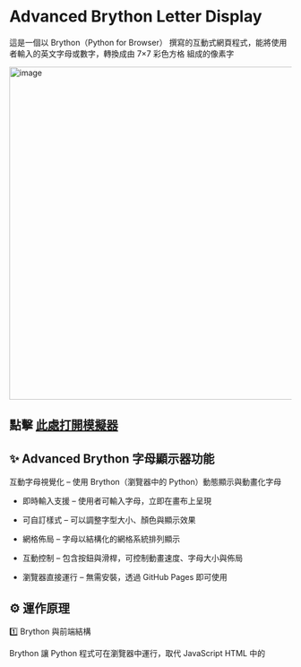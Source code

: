 # Advanced Brython Letter Display

這是一個以 Brython（Python for Browser） 撰寫的互動式網頁程式，能將使用者輸入的英文字母或數字，轉換成由 7×7 彩色方格 組成的像素字

<img width="1364" height="594" alt="image" src="https://github.com/user-attachments/assets/4a400b6b-0409-4e57-b963-9eb64ede11dc" />
 
 ##  點擊 [此處打開模擬器]( )


## ✨ Advanced Brython 字母顯示器功能

互動字母視覺化 – 使用 Brython（瀏覽器中的 Python）動態顯示與動畫化字母

- 即時輸入支援 – 使用者可輸入字母，立即在畫布上呈現

- 可自訂樣式 – 可以調整字型大小、顏色與顯示效果

- 網格佈局 – 字母以結構化的網格系統排列顯示

- 互動控制 – 包含按鈕與滑桿，可控制動畫速度、字母大小與佈局

- 瀏覽器直接運行 – 無需安裝，透過 GitHub Pages 即可使用


  

 ## ⚙️ 運作原理
1️⃣ Brython 與前端結構

Brython 讓 Python 程式可在瀏覽器中運行，取代 JavaScript
HTML 中的 <script type="text/python"> 區塊即是主要邏輯

主要組成部分：

HTML + CSS：定義按鈕、輸入框與顯示區域

Brython：以 Python 控制 DOM、Canvas、按鈕事件
#

2️⃣ 顯示核心（點陣繪製邏輯）

每個字元（如 A, B, 1, 2, …）在字典 LETTER_PATTERNS 中定義
範例：

'A': ["0011100",
      "0110110",
      "1100011",
      "1111111",
      "1100011",
      "1100011",
      "1100011"]


每一行代表 7 個像素點，1 為有色方格，0 為空白
#

3️⃣ World 類別（繪圖世界）

負責建立一個 Canvas「世界」：

有三層：grid（格線）、background（背景）、display（顯示層）

每一格方塊為 25px × 25px。

使用 draw_color_block(x, y, color) 於指定座標畫出有色方格
#

4️⃣ LetterDisplay 類別（顯示控制）

接收輸入文字，依照字數建立對應寬度的繪圖世界

逐字取出 LETTER_PATTERNS 中的資料，依序繪製

每個字元顏色不同，從 self.colors 中循環取色
#

5️⃣ 互動操作

透過 Brython 綁定按鈕與輸入事件：

「顯示」：讀取輸入框內容並呼叫 display.display_text()

「清除」：清空輸入框與顯示區

範例按鈕：快速輸入並顯示預設字串

按下 Enter 鍵也能觸發顯示

